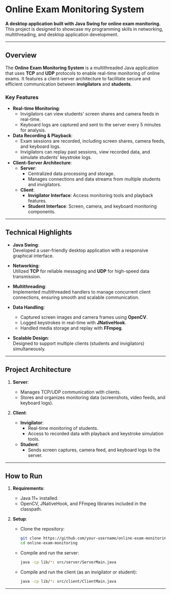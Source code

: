 # Online Exam Monitoring System

**A desktop application built with Java Swing for online exam monitoring.**  
This project is designed to showcase my programming skills in networking, multithreading, and desktop application development.  

---

## **Overview**

The **Online Exam Monitoring System** is a multithreaded Java application that uses **TCP** and **UDP** protocols to enable real-time monitoring of online exams. It features a client-server architecture to facilitate secure and efficient communication between **invigilators** and **students**. 

### **Key Features**
- **Real-time Monitoring**:
  - Invigilators can view students' screen shares and camera feeds in real-time.
  - Keyboard logs are captured and sent to the server every 5 minutes for analysis.
- **Data Recording & Playback**:
  - Exam sessions are recorded, including screen shares, camera feeds, and keyboard logs.
  - Invigilators can replay past sessions, view recorded data, and simulate students' keystroke logs.
- **Client-Server Architecture**:
  - **Server**:
    - Centralized data processing and storage.
    - Manages connections and data streams from multiple students and invigilators.
  - **Client**:
    - **Invigilator Interface**: Access monitoring tools and playback features.
    - **Student Interface**: Screen, camera, and keyboard monitoring components.

---

## **Technical Highlights**

- **Java Swing**:  
  Developed a user-friendly desktop application with a responsive graphical interface.
  
- **Networking**:  
  Utilized **TCP** for reliable messaging and **UDP** for high-speed data transmission.

- **Multithreading**:  
  Implemented multithreaded handlers to manage concurrent client connections, ensuring smooth and scalable communication.

- **Data Handling**:  
  - Captured screen images and camera frames using **OpenCV**.
  - Logged keystrokes in real-time with **JNativeHook**.
  - Handled media storage and replay with **FFmpeg**.

- **Scalable Design**:  
  Designed to support multiple clients (students and invigilators) simultaneously.

---

## **Project Architecture**

1. **Server**:  
   - Manages TCP/UDP communication with clients.  
   - Stores and organizes monitoring data (screenshots, video feeds, and keyboard logs).

2. **Client**:  
   - **Invigilator**:
     - Real-time monitoring of students.  
     - Access to recorded data with playback and keystroke simulation tools.  
   - **Student**:
     - Sends screen captures, camera feed, and keyboard logs to the server.

---

## **How to Run**

1. **Requirements**:
   - Java 11+ installed.
   - OpenCV, JNativeHook, and FFmpeg libraries included in the classpath.

2. **Setup**:
   - Clone the repository:
     ```bash
     git clone https://github.com/your-username/online-exam-monitoring.git
     cd online-exam-monitoring
     ```
   - Compile and run the server:
     ```bash
     java -cp lib/*: src/server/ServerMain.java
     ```
   - Compile and run the client (as an invigilator or student):
     ```bash
     java -cp lib/*: src/client/ClientMain.java
     ```
     
---
